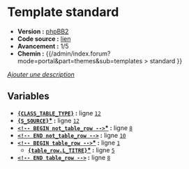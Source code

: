 # Template standard

* __Version :__ [phpBB2](.)
* __Code source :__ [lien](../../src/subsilver/standard.tpl)
* __Avancement :__ 1/5
* __Chemin :__ {{/admin/index.forum?mode=portal&part=themes&sub=templates > standard }}

[*Ajouter une description*](https://fa-tvars.appspot.com/tpl/subsilver/standard)

## Variables

* __[`{CLASS_TABLE_TYPE}`](https://github.com/Etana/template/blob/master/var/CLASS_TABLE_TYPE.md#readme) :__ ligne [`12`](../../src/subsilver/standard.tpl#L12)
* __[`{S_SOURCE}`](https://github.com/Etana/template/blob/master/var/S_SOURCE.md#readme)<a href="https://fa-tvars.appspot.com/var/S_SOURCE">*</a> :__ ligne [`12`](../../src/subsilver/standard.tpl#L12)
* __[`<!-- BEGIN not_table_row -->`](https://github.com/Etana/template/blob/master/var/not_table_row.md#readme)<a href="https://fa-tvars.appspot.com/var/not_table_row">*</a> :__ ligne [`8`](../../src/subsilver/standard.tpl#L8)
* __[`<!-- END not_table_row -->`](https://github.com/Etana/template/blob/master/var/not_table_row.md#readme) :__ ligne [`10`](../../src/subsilver/standard.tpl#L10)
* __[`<!-- BEGIN table_row -->`](https://github.com/Etana/template/blob/master/var/table_row.md#readme)<a href="https://fa-tvars.appspot.com/var/table_row">*</a> :__ ligne [`1`](../../src/subsilver/standard.tpl#L1)
    * __[`{table_row.L_TITRE}`](https://github.com/Etana/template/blob/master/var/table_row.L_TITRE.md#readme)<a href="https://fa-tvars.appspot.com/var/table_row.L_TITRE">*</a> :__ ligne [`5`](../../src/subsilver/standard.tpl#L5)
* __[`<!-- END table_row -->`](https://github.com/Etana/template/blob/master/var/table_row.md#readme) :__ ligne [`8`](../../src/subsilver/standard.tpl#L8)
